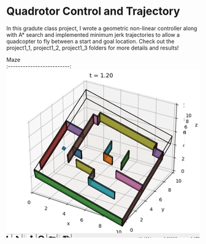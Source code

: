 # Quadrotor Control and Trajectory

In this gradute class project, I wrote a geometric non-linear controller along with A* search and implemented minimum jerk trajectories to allow a quadcopter to fly between a start and goal location. Check out the project1_1, project1_2, project1_3 folders for more details and results!


Maze        
:-------------------------:
![](project1_3/animations/maze.gif)     
